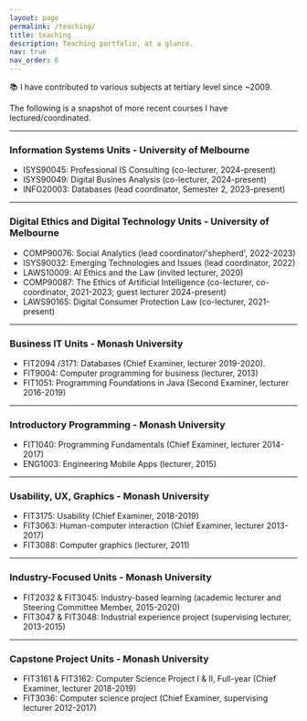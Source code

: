 ```yaml
---
layout: page
permalink: /teaching/
title: teaching
description: Teaching portfolio, at a glance.
nav: true
nav_order: 6
---
```


📚 I have contributed to various subjects at tertiary level since ~2009.

The following is a snapshot of more recent courses I have lectured/coordinated.

- - -

### Information Systems Units - University of Melbourne
* ISYS90045: Professional IS Consulting (co-lecturer, 2024-present)
* ISYS90049: Digital Busines Analysis (co-lecturer, 2024-present)
* INFO20003: Databases (lead coordinator, Semester 2, 2023-present)

- - -

### Digital Ethics and Digital Technology Units - University of Melbourne
* COMP90076: Social Analytics (lead coordinator/'shepherd', 2022-2023)
* ISYS90032: Emerging Technologies and Issues (lead coordinator, 2022)
* LAWS10009: AI Ethics and the Law (invited lecturer, 2020)
* COMP90087: The Ethics of Artificial Intelligence (co-lecturer, co-coordinator, 2021-2023; guest lecturer 2024-present)
* LAWS90165: Digital Consumer Protection Law (co-lecturer, 2021-present)

- - - 

### Business IT Units - Monash University
* FIT2094 /3171: Databases (Chief Examiner, lecturer 2019-2020).
* FIT9004: Computer programming for business (lecturer, 2013)
* FIT1051: Programming Foundations in Java (Second Examiner, lecturer 2016-2019)

- - -

### Introductory Programming - Monash University
* FIT1040: Programming Fundamentals (Chief Examiner, lecturer 2014-2017) 
* ENG1003: Engineering Mobile Apps (lecturer, 2015)

- - -

### Usability, UX, Graphics - Monash University
* FIT3175: Usability (Chief Examiner, 2018-2019) 
* FIT3063: Human-computer interaction (Chief Examiner, lecturer 2013-2017)
* FIT3088: Computer graphics (lecturer, 2011)

- - -

### Industry-Focused Units - Monash University
* FIT2032 & FIT3045: Industry-based learning (academic lecturer and Steering Committee Member, 2015-2020)
* FIT3047 & FIT3048: Industrial experience project (supervising lecturer, 2013-2015)

- - -

### Capstone Project Units - Monash University
* FIT3161 & FIT3162: Computer Science Project I & II, Full-year (Chief Examiner, lecturer 2018-2019) 
* FIT3036: Computer science project (Chief Examiner, supervising lecturer 2012-2017)



